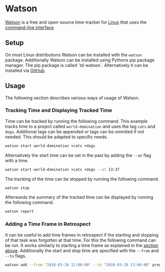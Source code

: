 # Watson

[Watson](https://tailordev.github.io/Watson) is a free and open-source time-tracker for
[Linux](/wiki/linux.md) that uses the [command-line interface](/wiki/linux/shell.md).

## Setup

On most Linux distributions Watson can be installed with the `watson` package.
Additionally Watson can be installed using Pythons pip package manager.
The pip package is called ´td-watson`.
Alternatively it can be installed via [GitHub](https://github.com/TailorDev/Watson).

## Usage

The following section describes various ways of usage of Watson.

### Tracking Time and Displaying Tracked Time

Time can be tracked by running the following command.
This example tracks time to a project called `world-domination` and uses the tag `cats` and `dogs`.
Additional tags can be appended or tags can be ommited if not needed.
This should be adapted to specific needs.

```sh
watson start world-domination +cats +dogs
```

Alternatively the start time can be set in the past by adding the `--at` flag with a time.

```sh
watson start world-domination +cats +dogs --at 13:37
```

The tracking of the time can be stopped by running the following command.

```sh
watson stop
```

Afterwards the summary of the tracked time can be displayed by running the following command.

```sh
watson report
```

### Adding a Time Frame in Retrospect

It can be useful to add time frames in retrospect if the starting and stopping of that task was
forgotten at that time.
For this the following command can be run.
It works similarly to starting a time frame as explained in the
[section above](#tracking-time-and-displaying-tracked-time).
Additionally the start and stop time are specified with the `--from` and `--to` flags.

```sh
watson add --from "2018-03-20 12:00:00" --to "2018-03-20 13:00:00" programming +addfeature
```
